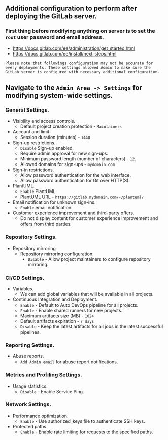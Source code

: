 ## Additional configuration to perform after deploying the GitLab server.

### First thing before modifying anything on server is to set the `root` user password and email address.
- https://docs.gitlab.com/ee/administration/get_started.html
- https://docs.gitlab.com/ee/install/next_steps.html

```Please note that followings configuration may not be accurate for every deployments. These settings allowed Admin to make sure the GitLab server is configured with necessary additional configuration.```

## Navigate to the `Admin Area -> Settings` for modifying system-wide settings.

### General Settings.
- Visibility and access controls.
	- Default project creation protection - `Maintainers`
- Account and limit.
	- Session duration (minutes) - `1440`
- Sign-up restrictions.
	- `Disable` Sign-up enabled.
	- Require admin approval for new sign-ups.
	- Minimum password length (number of characters) - `12`.
	- Allowed domains for sign-ups - `mydomain.com`
- Sign-in restrictions.
	- Allow password authentication for the web interface.
	- Allow password authentication for Git over HTTP(S).
- PlantUML.
	- `Enable` PlantUML.
	- PlantUML URL - `https://gitlab.mydomain.com/-/plantuml/`
- Email notification for unknown sign-ins.
	- `Enable` email notification.
- Customer experience improvement and third-party offers.
	- Do not display content for customer experience improvement and offers from third parties.

### Repository Settings.
- Repository mirroring
	- Repository mirroring configuration.
		- `Disable` - Allow project maintainers to configure repository mirroring.

### CI/CD Settings.
- Variables.
	- We can add global variables that will be available in all projects.
- Continuous Integration and Deployment.
	- `Enable` - Default to Auto DevOps pipeline for all projects.
	- `Enable` - Enable shared runners for new projects.
	- Maximum artifacts size (MB) - `1024`
	- Default artifacts expiration - `7 days`
	- `Disable` - Keep the latest artifacts for all jobs in the latest successful pipelines.

### Reporting Settings.
- Abuse reports.
	- `Add Admin email` for abuse report notifications.

### Metrics and Profiling Settings.
- Usage statistics.
	- `Disable` - Enable Service Ping.

### Network Settings.
- Performance optimization.
	- `Enable` - Use authorized_keys file to authenticate SSH keys.
- Protected paths
	- `Enable` - Enable rate limiting for requests to the specified paths.
